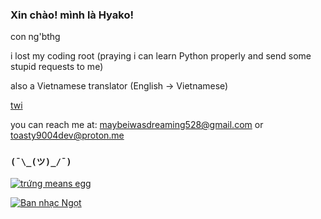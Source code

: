 ### Xin chào! mình là Hyako!

con ng'bthg

i lost my coding root (praying i can learn Python properly and send some stupid requests to me)

also a Vietnamese translator (English -> Vietnamese)

[twi](https://x.com/@maybeiwasdreaming)

you can reach me at: maybeiwasdreaming528@gmail.com or toasty9004dev@proton.me

### `(¯\_(ツ)_/¯)`

[![trứng means egg](https://readme-typing-svg.demolab.com?font=raleway&pause=1000&color=C015F7&width=435&lines=nh%C3%ACn+g%C3%AC%2C+c%C3%B3+con+ng%E1%BB%B1a+%E1%BB%9F+%C4%91%C3%A2y+%F0%9F%90%8E)](https://github.com/itshayvune)

[![Ban nhạc Ngọt](https://readme-typing-svg.demolab.com?font=Pangolin&duration=2000&pause=1000&width=435&lines=Chi%E1%BB%81u+Phan+my+beloved+%3C3+%F0%9F%8D%AD)](https://www.youtube.com/@Ngotband)
